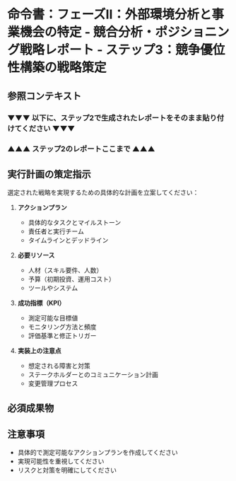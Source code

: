 # 命令書：フェーズⅡ：外部環境分析と事業機会の特定 - 競合分析・ポジショニング戦略レポート - ステップ3：競争優位性構築の戦略策定

## 参照コンテキスト
### ▼▼▼ 以下に、ステップ2で生成されたレポートをそのまま貼り付けてください ▼▼▼

### ▲▲▲ ステップ2のレポートここまで ▲▲▲

## 実行計画の策定指示
選定された戦略を実現するための具体的な計画を立案してください：

1. **アクションプラン**
   - 具体的なタスクとマイルストーン
   - 責任者と実行チーム
   - タイムラインとデッドライン

2. **必要リソース**
   - 人材（スキル要件、人数）
   - 予算（初期投資、運用コスト）
   - ツールやシステム

3. **成功指標（KPI）**
   - 測定可能な目標値
   - モニタリング方法と頻度
   - 評価基準と修正トリガー

4. **実装上の注意点**
   - 想定される障害と対策
   - ステークホルダーとのコミュニケーション計画
   - 変更管理プロセス

## 必須成果物

## 注意事項
- 具体的で測定可能なアクションプランを作成してください
- 実現可能性を重視してください
- リスクと対策を明確にしてください
